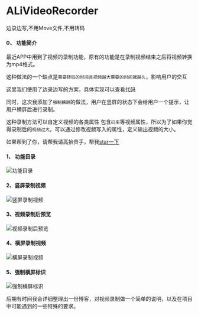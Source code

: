# ALiVideoRecorder
边录边写,不用Move文件,不用转码

#### 0、 功能简介

最近APP中用到了视频的录制功能，原有的功能是在录制视频结束之后将视频转换为mp4格式。

这种做法的一个缺点是`需要转码的时间且视频越大需要的时间就越久`，影响用户的交互

这里我们使用了边录边写的方案，具体实现可以查看[代码](https://github.com/LeeWongSnail/ALiVideoRecorder)

同时，这次我添加了`强制横屏`的做法，用户在竖屏的状态下会给用户一个提示，让用户横屏后进行录制。

这种录制方法可以自定义视频的各类属性 包含`码率`等视频属性，所以为了如果你觉得录制后的`视频过大`，可以通过修改视频写入的属性，定义输出视频的大小。

如果帮到了你，请帮我请高抬贵手，帮我[star一下](https://github.com/LeeWongSnail/ALiVideoRecorder)

#### 1、 功能目录

![功能目录](https://i.niupic.com/images/2016/10/13/3hhrO9.png)


#### 2、竖屏录制视频

![竖屏录制视频](https://i.niupic.com/images/2016/10/13/D7NLJg.png)

#### 3、视频录制后预览

![视频录制后预览](https://i.niupic.com/images/2016/10/13/BwrDKL.png)

#### 4、横屏录制视频

![横屏录制视频](https://i.niupic.com/images/2016/10/13/BdmigA.png)

#### 5、强制横屏标识

![强制横屏标识](https://i.niupic.com/images/2016/10/13/ogsTlO.png)


后期有时间我会详细整理出一份博客，对视频录制做一个简单的说明，以及在项目中可能遇到的一些特殊的要求。





